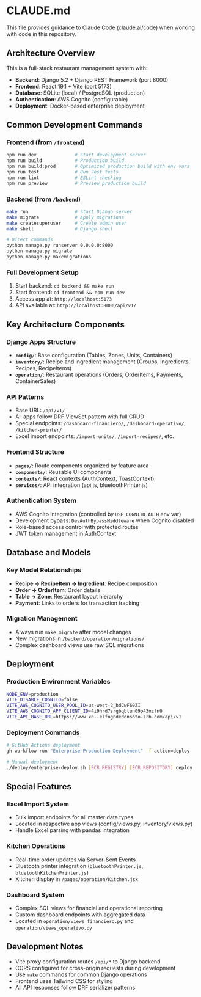 # CLAUDE.md

This file provides guidance to Claude Code (claude.ai/code) when working with code in this repository.

## Architecture Overview

This is a full-stack restaurant management system with:
- **Backend**: Django 5.2 + Django REST Framework (port 8000)
- **Frontend**: React 19.1 + Vite (port 5173)
- **Database**: SQLite (local) / PostgreSQL (production)
- **Authentication**: AWS Cognito (configurable)
- **Deployment**: Docker-based enterprise deployment

## Common Development Commands

### Frontend (from `/frontend`)
```bash
npm run dev              # Start development server
npm run build            # Production build
npm run build:prod       # Optimized production build with env vars
npm run test             # Run Jest tests
npm run lint             # ESLint checking
npm run preview          # Preview production build
```

### Backend (from `/backend`)
```bash
make run                 # Start Django server
make migrate             # Apply migrations
make createsuperuser     # Create admin user
make shell               # Django shell

# Direct commands
python manage.py runserver 0.0.0.0:8000
python manage.py migrate
python manage.py makemigrations
```

### Full Development Setup
1. Start backend: `cd backend && make run`
2. Start frontend: `cd frontend && npm run dev`
3. Access app at: `http://localhost:5173`
4. API available at: `http://localhost:8000/api/v1/`

## Key Architecture Components

### Django Apps Structure
- **`config/`**: Base configuration (Tables, Zones, Units, Containers)
- **`inventory/`**: Recipe and ingredient management (Groups, Ingredients, Recipes, RecipeItems)
- **`operation/`**: Restaurant operations (Orders, OrderItems, Payments, ContainerSales)

### API Patterns
- Base URL: `/api/v1/`
- All apps follow DRF ViewSet pattern with full CRUD
- Special endpoints: `/dashboard-financiero/`, `/dashboard-operativo/`, `/kitchen-printer/`
- Excel import endpoints: `/import-units/`, `/import-recipes/`, etc.

### Frontend Structure
- **`pages/`**: Route components organized by feature area
- **`components/`**: Reusable UI components
- **`contexts/`**: React contexts (AuthContext, ToastContext)
- **`services/`**: API integration (api.js, bluetoothPrinter.js)

### Authentication System
- AWS Cognito integration (controlled by `USE_COGNITO_AUTH` env var)
- Development bypass: `DevAuthBypassMiddleware` when Cognito disabled
- Role-based access control with protected routes
- JWT token management in AuthContext

## Database and Models

### Key Model Relationships
- **Recipe → RecipeItem → Ingredient**: Recipe composition
- **Order → OrderItem**: Order details
- **Table → Zone**: Restaurant layout hierarchy
- **Payment**: Links to orders for transaction tracking

### Migration Management
- Always run `make migrate` after model changes
- New migrations in `/backend/operation/migrations/`
- Complex dashboard views use raw SQL migrations

## Deployment

### Production Environment Variables
```bash
NODE_ENV=production
VITE_DISABLE_COGNITO=false
VITE_AWS_COGNITO_USER_POOL_ID=us-west-2_bdCwF60ZI
VITE_AWS_COGNITO_APP_CLIENT_ID=4i9hrd7srgbqbtun09p43ncfn0
VITE_API_BASE_URL=https://www.xn--elfogndedonsoto-zrb.com/api/v1
```

### Deployment Commands
```bash
# GitHub Actions deployment
gh workflow run "Enterprise Production Deployment" -f action=deploy

# Manual deployment
./deploy/enterprise-deploy.sh [ECR_REGISTRY] [ECR_REPOSITORY] deploy
```

## Special Features

### Excel Import System
- Bulk import endpoints for all master data types
- Located in respective app views (config/views.py, inventory/views.py)
- Handle Excel parsing with pandas integration

### Kitchen Operations
- Real-time order updates via Server-Sent Events
- Bluetooth printer integration (`bluetoothPrinter.js`, `bluetoothKitchenPrinter.js`)
- Kitchen display in `/pages/operation/Kitchen.jsx`

### Dashboard System
- Complex SQL views for financial and operational reporting
- Custom dashboard endpoints with aggregated data
- Located in `operation/views_financiero.py` and `operation/views_operativo.py`

## Development Notes

- Vite proxy configuration routes `/api/*` to Django backend
- CORS configured for cross-origin requests during development
- Use `make` commands for common Django operations
- Frontend uses Tailwind CSS for styling
- All API responses follow DRF serializer patterns